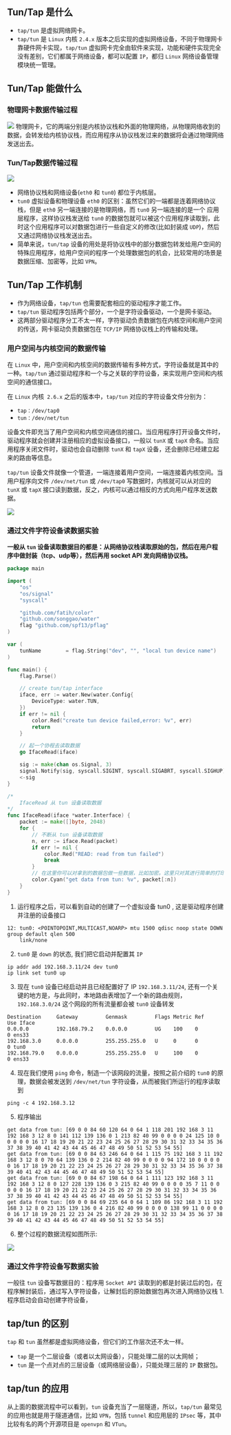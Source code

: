 ## Tun/Tap 是什么
- `tap/tun` 是虚拟网络网卡。
- `tap/tun` 是 `Linux` 内核 `2.4.x` 版本之后实现的虚拟网络设备，不同于物理网卡靠硬件网卡实现，`tap/tun` 虚拟网卡完全由软件来实现，功能和硬件实现完全没有差别，它们都属于网络设备，都可以配置 `IP`，都归 `Linux` 网络设备管理模块统一管理。

## Tun/Tap 能做什么
### 物理网卡数据传输过程
![](https://raw.githubusercontent.com/com-wushuang/pics/main/%E7%89%A9%E7%90%86%E7%BD%91%E5%8D%A1%E5%B7%A5%E4%BD%9C%E6%A8%A1%E5%BC%8F.png)
物理网卡，它的两端分别是内核协议栈和外面的物理网络，从物理网络收到的数据，会转发给内核协议栈，而应用程序从协议栈发过来的数据将会通过物理网络发送出去。

### Tun/Tap数据传输过程
![](https://raw.githubusercontent.com/com-wushuang/pics/main/tun%E8%AE%BE%E5%A4%87%E5%B7%A5%E4%BD%9C%E6%A8%A1%E5%BC%8F.jpg)
- 网络协议栈和网络设备(`eth0` 和 `tun0`) 都位于内核层。
- `tun0` 虚拟设备和物理设备 `eth0` 的区别：虽然它们的一端都是连着网络协议栈，但是 `eth0` 另一端连接的是物理网络，而 `tun0` 另一端连接的是一个 应用层程序，这样协议栈发送给 `tun0` 的数据包就可以被这个应用程序读取到，此时这个应用程序可以对数据包进行一些自定义的修改(比如封装成 `UDP`)，然后又通过网络协议栈发送出去。
- 简单来说，`tun/tap` 设备的用处是将协议栈中的部分数据包转发给用户空间的特殊应用程序，给用户空间的程序一个处理数据包的机会，比较常用的场景是 数据压缩、加密等，比如 `VPN`。

## Tun/Tap 工作机制
- 作为网络设备，`tap/tun` 也需要配套相应的驱动程序才能工作。
- `tap/tun` 驱动程序包括两个部分，一个是字符设备驱动，一个是网卡驱动。
- 这两部分驱动程序分工不太一样，字符驱动负责数据包在内核空间和用户空间的传送，网卡驱动负责数据包在 `TCP/IP` 网络协议栈上的传输和处理。

### 用户空间与内核空间的数据传输
在 `Linux` 中，用户空间和内核空间的数据传输有多种方式，字符设备就是其中的一种。`tap/tun` 通过驱动程序和一个与之关联的字符设备，来实现用户空间和内核空间的通信接口。

在 `Linux` 内核` 2.6.x` 之后的版本中，`tap/tun` 对应的字符设备文件分别为：
- `tap：/dev/tap0`
- `tun：/dev/net/tun`

设备文件即充当了用户空间和内核空间通信的接口。当应用程序打开设备文件时，驱动程序就会创建并注册相应的虚拟设备接口，一般以 `tunX` 或 `tapX` 命名。当应用程序关闭文件时，驱动也会自动删除 `tunX` 和 `tapX` 设备，还会删除已经建立起来的路由等信息。

`tap/tun` 设备文件就像一个管道，一端连接着用户空间，一端连接着内核空间。当用户程序向文件 `/dev/net/tun` 或 `/dev/tap0` 写数据时，内核就可以从对应的 `tunX` 或 `tapX` 接口读到数据，反之，内核可以通过相反的方式向用户程序发送数据。

![](https://raw.githubusercontent.com/com-wushuang/pics/main/tun%E5%AD%97%E7%AC%A6%E8%AE%BE%E5%A4%87%E5%B7%A5%E4%BD%9C%E5%8E%9F%E7%90%86%E5%9B%BE.png)
### 通过文件字符设备读数据实验
**一般从 `tun` 设备读取数据目的都是：从网络协议栈读取原始的包，然后在用户程序中做封装（tcp、udp等），然后再用 socket API 发向网络协议栈。**
```go
package main

import (
	"os"
	"os/signal"
	"syscall"

	"github.com/fatih/color"
	"github.com/songgao/water"
	flag "github.com/spf13/pflag"
)

var (
	tunName        = flag.String("dev", "", "local tun device name")
)

func main() {
	flag.Parse()

	// create tun/tap interface
	iface, err := water.New(water.Config{
		DeviceType: water.TUN,
	})
	if err != nil {
		color.Red("create tun device failed,error: %v", err)
		return
	}

	// 起一个协程去读取数据
	go IfaceRead(iface)

	sig := make(chan os.Signal, 3)
	signal.Notify(sig, syscall.SIGINT, syscall.SIGABRT, syscall.SIGHUP)
	<-sig
}

/*
	IfaceRead 从 tun 设备读取数据
*/
func IfaceRead(iface *water.Interface) {
	packet := make([]byte, 2048)
	for {
		// 不断从 tun 设备读取数据
		n, err := iface.Read(packet)
		if err != nil {
			color.Red("READ: read from tun failed")
			break
		}
		// 在这里你可以对拿到的数据包做一些数据，比如加密。这里只对其进行简单的打印
		color.Cyan("get data from tun: %v", packet[:n])
	}
}
```
1. 运行程序之后，可以看到自动的创建了一个虚拟设备 tun0 , 这是驱动程序创建并注册的设备接口
```shell
12: tun0: <POINTOPOINT,MULTICAST,NOARP> mtu 1500 qdisc noop state DOWN group default qlen 500
    link/none
```
2. `tun0` 是 `down` 的状态, 我们把它启动并配置其 `IP`
```shell
ip addr add 192.168.3.11/24 dev tun0
ip link set tun0 up
```
3. 现在 `tun0` 设备已经启动并且已经配置好了 IP `192.168.3.11/24`, 还有一个关键的地方是，与此同时，本地路由表增加了一个新的路由规则，`192.168.3.0/24` 这个网段的所有流量都会被 `tun0` 设备转发
```shell
Destination     Gateway         Genmask         Flags Metric Ref    Use Iface
0.0.0.0         192.168.79.2    0.0.0.0         UG    100    0        0 ens33
192.168.3.0     0.0.0.0         255.255.255.0   U     0      0        0 tun0
192.168.79.0    0.0.0.0         255.255.255.0   U     100    0        0 ens33
```
4. 现在我们使用 `ping` 命令，制造一个该网段的流量，按照之前介绍的 `tun0` 的原理，数据会被发送到 `/dev/net/tun` 字符设备，从而被我们所运行的程序读取到
```shell
ping -c 4 192.168.3.12
```
5. 程序输出
```shell
get data from tun: [69 0 0 84 60 120 64 0 64 1 118 201 192 168 3 11 192 168 3 12 8 0 141 112 139 136 0 1 213 82 40 99 0 0 0 0 24 125 10 0 0 0 0 0 16 17 18 19 20 21 22 23 24 25 26 27 28 29 30 31 32 33 34 35 36 37 38 39 40 41 42 43 44 45 46 47 48 49 50 51 52 53 54 55]
get data from tun: [69 0 0 84 63 246 64 0 64 1 115 75 192 168 3 11 192 168 3 12 8 0 70 64 139 136 0 2 214 82 40 99 0 0 0 0 94 172 10 0 0 0 0 0 16 17 18 19 20 21 22 23 24 25 26 27 28 29 30 31 32 33 34 35 36 37 38 39 40 41 42 43 44 45 46 47 48 49 50 51 52 53 54 55]
get data from tun: [69 0 0 84 67 198 64 0 64 1 111 123 192 168 3 11 192 168 3 12 8 0 127 228 139 136 0 3 215 82 40 99 0 0 0 0 35 7 11 0 0 0 0 0 16 17 18 19 20 21 22 23 24 25 26 27 28 29 30 31 32 33 34 35 36 37 38 39 40 41 42 43 44 45 46 47 48 49 50 51 52 53 54 55]
get data from tun: [69 0 0 84 69 235 64 0 64 1 109 86 192 168 3 11 192 168 3 12 8 0 23 135 139 136 0 4 216 82 40 99 0 0 0 0 138 99 11 0 0 0 0 0 16 17 18 19 20 21 22 23 24 25 26 27 28 29 30 31 32 33 34 35 36 37 38 39 40 41 42 43 44 45 46 47 48 49 50 51 52 53 54 55]
```
6. 整个过程的数据流程如图所示:

![](https://raw.githubusercontent.com/com-wushuang/pics/main/ping%E6%B5%8B%E8%AF%95tun.png)

### 通过文件字符设备写数据实验
一般往 `tun` 设备写数据目的：程序用 `Socket API` 读取到的都是封装过后的包，在程序解封装后，通过写入字符设备，让解封后的原始数据包再次进入网络协议栈
1.程序启动会自动创建字符设备，

## tap/tun 的区别
`tap` 和 `tun` 虽然都是虚拟网络设备，但它们的工作层次还不太一样。
- `tap` 是一个二层设备（或者以太网设备），只能处理二层的以太网帧；
- `tun` 是一个点对点的三层设备（或网络层设备），只能处理三层的 `IP` 数据包。

## tap/tun 的应用
从上面的数据流程中可以看到，`tun` 设备充当了一层隧道，所以，`tap/tun` 最常见的应用也就是用于隧道通信，比如 `VPN`，包括 `tunnel` 和应用层的 `IPsec` 等，其中比较有名的两个开源项目是 `openvpn` 和 `VTun`。
